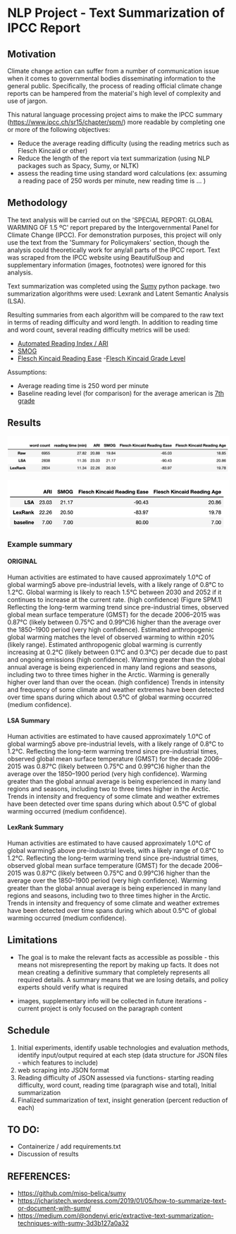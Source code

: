 # NLP Project - Text Summarization of IPCC Report

## Motivation 

Climate change action can suffer from a number of communication issue when it comes to governmental bodies disseminating information to the general public. Specifically, the process of reading official climate change reports can be hampered from the material's high level of complexity and use of jargon. 

This natural language processing project aims to make the IPCC summary (https://www.ipcc.ch/sr15/chapter/spm/) more readable by completing one or more of the following objectives:

- Reduce the average reading difficulty (using the reading metrics such as Flesch Kincaid or other)
- Reduce the length of the report via text summarization (using NLP packages such as Spacy, Sumy, or NLTK)
- assess the reading time using standard word calculations (ex: assuming a reading pace of 250 words per minute, new reading time is ... )


## Methodology
The text analysis will be carried out on the 'SPECIAL REPORT: GLOBAL WARMING OF 1.5 ºC' report prepared by the Intergovernmental Panel for Climate Change (IPCC). For demonstration purposes, this project will only use the text from the 'Summary for Policymakers' section, though the analysis could theoretically work for any/all parts of the IPCC report. Text was scraped from the IPCC website using BeautifulSoup and supplementary information (images, footnotes) were ignored for this analysis.

Text summarization was completed using the [Sumy](https://github.com/miso-belica/sumy) python package. two summarization algorithms were used: Lexrank and Latent Semantic Analysis (LSA). 

Resulting summaries from each algorithm will be compared to the raw text in terms of reading difficulty and word length. In addition to reading time and word count, several reading difficulty metrics will be used: 
- [Automated Reading Index / ARI](https://readabilityformulas.com/automated-readability-index.php)
- [SMOG](https://readabilityformulas.com/smog-readability-formula.php)
- [Flesch Kincaid Reading Ease](https://readable.com/blog/the-flesch-reading-ease-and-flesch-kincaid-grade-level/)
-[Flesch Kincaid Grade Level](https://readable.com/blog/the-flesch-reading-ease-and-flesch-kincaid-grade-level/)

Assumptions:
- Average reading time is 250 word per minute
- Baseline reading level (for comparison) for the average american is [7th grade](https://centerforplainlanguage.org/what-is-readability/#:~:text=The%20average%20American%20is%20considered,guidelines%20in%20the%20medical%20industry)

## Results

![results](img/results.png)

![baseline comparison](img/baseline.png)


### Example summary

#### ORIGINAL

Human activities are estimated to have caused approximately 1.0°C of global warming5 above pre-industrial levels, with a likely range of 0.8°C to 1.2°C. Global warming is likely to reach 1.5°C between 2030 and 2052 if it continues to increase at the current rate. (high confidence) (Figure SPM.1) Reflecting the long-term warming trend since pre-industrial times, observed global mean surface temperature (GMST) for the decade 2006–2015 was 0.87°C (likely between 0.75°C and 0.99°C)6 higher than the average over the 1850–1900 period (very high confidence). Estimated anthropogenic global warming matches the level of observed warming to within ±20% (likely range). Estimated anthropogenic global warming is currently increasing at 0.2°C (likely between 0.1°C and 0.3°C) per decade due to past and ongoing emissions (high confidence). Warming greater than the global annual average is being experienced in many land regions and seasons, including two to three times higher in the Arctic. Warming is generally higher over land than over the ocean. (high confidence)  Trends in intensity and frequency of some climate and weather extremes have been detected over time spans during which about 0.5°C of global warming occurred (medium confidence).

#### LSA Summary
Human activities are estimated to have caused approximately 1.0°C of global warming5 above pre-industrial levels, with a likely range of 0.8°C to 1.2°C. Reflecting the long-term warming trend since pre-industrial times, observed global mean surface temperature (GMST) for the decade 2006–2015 was 0.87°C (likely between 0.75°C and 0.99°C)6 higher than the average over the 1850–1900 period (very high confidence). Warming greater than the global annual average is being experienced in many land regions and seasons, including two to three times higher in the Arctic. Trends in intensity and frequency of some climate and weather extremes have been detected over time spans during which about 0.5°C of global warming occurred (medium confidence).

#### LexRank Summary
Human activities are estimated to have caused approximately 1.0°C of global warming5 above pre-industrial levels, with a likely range of 0.8°C to 1.2°C. Reflecting the long-term warming trend since pre-industrial times, observed global mean surface temperature (GMST) for the decade 2006–2015 was 0.87°C (likely between 0.75°C and 0.99°C)6 higher than the average over the 1850–1900 period (very high confidence). Warming greater than the global annual average is being experienced in many land regions and seasons, including two to three times higher in the Arctic. Trends in intensity and frequency of some climate and weather extremes have been detected over time spans during which about 0.5°C of global warming occurred (medium confidence). 

## Limitations

- The goal is to make the relevant facts as accessible as possible - this means not misrepresenting the report by making up facts. It does not mean creating a definitive summary that completely represents all required details. A summary means that we are losing details, and policy experts should verify what is required

- images, supplementary info will be collected in future iterations - current project is only focused on the paragraph content

## Schedule

1. Initial experiments, identify usable technologies and evaluation methods, identify input/output required at each step (data structure for JSON files - which features to include)
2. web scraping into JSON format
3. Reading difficulty of JSON assessed via functions- starting reading difficulty, word count, reading time (paragraph wise and total), Initial summarization 
4. Finalized summarization of text, insight generation (percent reduction of each)

## TO DO:
- Containerize / add requirements.txt
- Discussion of results

## REFERENCES:

- https://github.com/miso-belica/sumy 
- https://jcharistech.wordpress.com/2019/01/05/how-to-summarize-text-or-document-with-sumy/
- https://medium.com/@ondenyi.eric/extractive-text-summarization-techniques-with-sumy-3d3b127a0a32
